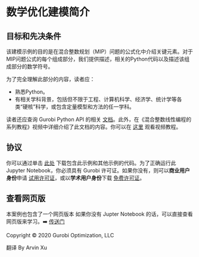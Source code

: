 # 数学优化建模简介

## 目标和先决条件

该建模示例的目的是在混合整数规划（MIP）问题的公式化中介绍关键元素。对于MIP问题公式的每个组成部分，我们提供描述，相关的Python代码以及描述该组成部分的数学符号。

为了完全理解此部分的内容，读者应：

* 熟悉Python。
* 有相关学科背景，包括但不限于工程、计算机科学、经济学、统计学等各类“硬核”科学，或包含定量模型和方法的任一学科。

读者还应查询 Gurobi Python API 的相关 [文档](https://www.gurobi.com/resources/?category-filter=documentation)。此外，在《混合整数线性编程的系列教程》视频中详细介绍了此文档的内容。你可以在 [这里](https://www.gurobi.com/resource/tutorial-mixed-integer-linear-programming/) 观看视频教程。

## 协议

你可以通过单击 [此处](https://github.com/arvinxx/gurobi-and-mathematical-modeling/archive/master.zip) 下载包含此示例和其他示例的代码。为了正确运行此 Jupyter Notebook，你必须具有 Gurobi 许可证。如果你没有，则可以**商业用户身份**申请 [试用许可证](https://www.gurobi.com/downloads/request-an-evaluation-license/)，或以**学术用户身份**下载 [免费许可证](https://www.gurobi.com/academia/academic-program-and-licenses)。

## 查看网页版

本案例也包含了一个网页版本 如果你没有 Jupter Notebook  的话，可以直接查看网页版来学习。➡️ [传送门](https://arvinxx.github.io/gurobi-official-examples/introduction-to-modeling)

Copyright © 2020 Gurobi Optimization, LLC

翻译 By Arvin Xu
